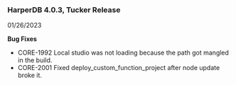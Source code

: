 ### HarperDB 4.0.3, Tucker Release
01/26/2023

**Bug Fixes**

* CORE-1992 Local studio was not loading because the path got mangled in the build.
* CORE-2001 Fixed deploy_custom_function_project after node update broke it.
